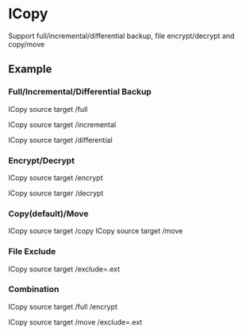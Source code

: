# ICopy
Support full/incremental/differential backup, file encrypt/decrypt and copy/move

## Example
### Full/Incremental/Differential Backup
ICopy source target /full

ICopy source target /incremental

ICopy source target /differential

### Encrypt/Decrypt
ICopy source target /encrypt

ICopy source targer /decrypt

### Copy(default)/Move
ICopy source target /copy
ICopy source target /move

### File Exclude
ICopy source target /exclude=.ext

### Combination
ICopy source target /full /encrypt

ICopy source target /move /exclude=.ext
